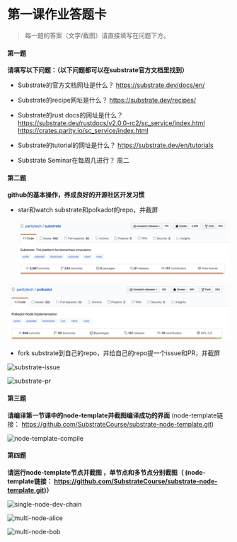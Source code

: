 # 第一课作业答题卡

> 每一题的答案（文字/截图）请直接填写在问题下方。

#### 第一题

**请填写以下问题：（以下问题都可以在substrate官方文档里找到）**

- Substrate的官方文档网址是什么？
https://substrate.dev/docs/en/
  
- Substrate的recipe网址是什么？
https://substrate.dev/recipes/
  
- Substrate的rust docs的网址是什么？
https://substrate.dev/rustdocs/v2.0.0-rc2/sc_service/index.html
https://crates.parity.io/sc_service/index.html

- Substrate的tutorial的网址是什么？
https://substrate.dev/en/tutorials
  
- Substrate Seminar在每周几进行？
周二




#### 第二题

**github的基本操作，养成良好的开源社区开发习惯**

- star和watch substrate和polkadot的repo，并截屏

  ![substrate-star](./substrate-star-watch.jpg)


![polkadot](./polkadot-star-watch.jpg)



- fork substrate到自己的repo，并给自己的repo提一个issue和PR，并截屏

![substrate-issue](/Users/xzhang/Work/substrate-course/team4/lesson1/pic/答题卡/substrate-issue.jpg)

![substrate-pr](/Users/xzhang/Work/substrate-course/team4/lesson1/pic/答题卡/substrate-pr.jpg)

#### 第三题

**请编译第一节课中的node-template并截图编译成功的界面** (node-template链接： https://github.com/SubstrateCourse/substrate-node-template.git)

![node-template-compile](/Users/xzhang/Work/substrate-course/team4/lesson1/pic/答题卡/node-template-compile.jpg)



#### 第四题

**请运行node-template节点并截图 ，单节点和多节点分别截图（ (node-template链接： https://github.com/SubstrateCourse/substrate-node-template.git)）**

![single-node-dev-chain](/Users/xzhang/Work/substrate-course/team4/lesson1/pic/答题卡/single-node-dev-chain.jpg)

![multi-node-alice](/Users/xzhang/Work/substrate-course/team4/lesson1/pic/答题卡/multi-node-alice.jpg)

![multi-node-bob](/Users/xzhang/Work/substrate-course/team4/lesson1/pic/答题卡/multi-node-bob.jpg)

